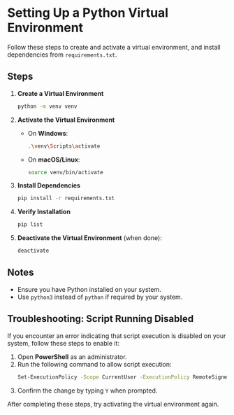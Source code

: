 # Setting Up a Python Virtual Environment  

Follow these steps to create and activate a virtual environment, and install dependencies from `requirements.txt`.  

## Steps  

1. **Create a Virtual Environment**  
    ```bash  
    python -m venv venv  
    ```  

2. **Activate the Virtual Environment**  
    - On **Windows**:  
      ```bash  
      .\venv\Scripts\activate  
      ```  
    - On **macOS/Linux**:  
      ```bash  
      source venv/bin/activate  
      ```  

3. **Install Dependencies**  
    ```bash  
    pip install -r requirements.txt  
    ```  

4. **Verify Installation**  
    ```bash  
    pip list  
    ```  

5. **Deactivate the Virtual Environment** (when done):  
    ```bash  
    deactivate  
    ```  

## Notes  
- Ensure you have Python installed on your system.  
- Use `python3` instead of `python` if required by your system.  
## Troubleshooting: Script Running Disabled  

If you encounter an error indicating that script execution is disabled on your system, follow these steps to enable it:  

1. Open **PowerShell** as an administrator.  
2. Run the following command to allow script execution:  
    ```bash  
    Set-ExecutionPolicy -Scope CurrentUser -ExecutionPolicy RemoteSigned  
    ```  
3. Confirm the change by typing `Y` when prompted.  

After completing these steps, try activating the virtual environment again.  